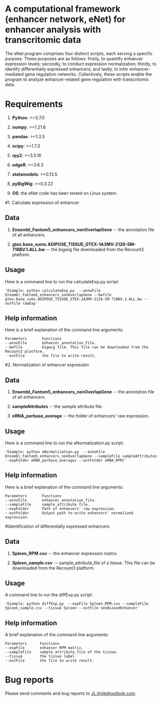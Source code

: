 # A computational framework (enhancer network, eNet) for enhancer analysis with transcritomic data

The eNet program comprises four distinct scripts, each serving a specific purpose. These purposes are as follows: firstly, to quantify enhancer expression levels; secondly, to conduct expression normalization; thirdly, to identify differentially expressed enhancers; and lastly, to infer enhancer-mediated gene regulation networks. Collectively, these scripts enable the program to analyze enhancer-related gene regulation with transcritomic data.

# Requirements
1. **Python**: >=3.7.0

2. **numpy**: >=1.21.6

3. **pandas**: >=1.3.5

4. **scipy**: >=1.7.3

5. **rpy2**: >=3.5.16

6. **edgeR**: >=3.6.3

7. **statsmodels**: >=0.13.5

8. **pyBigWig**: >=0.3.22

9. **OS**: the eNet code has been tested on Linux system.


#1. Calculate expression of enhancer

## Data
1. **Ensembl_Fantom5_enhancers_nonOverlapGene**  --  the annotation file of all enhancers.

2. **gtex.base_sums.ADIPOSE_TISSUE_GTEX-1A3MV-2126-SM-718BV.1.ALL.bw**  --  the bigwig file downloaded from the Recount3 platform.


## Usage
Here is a command line to run the calculateExp.py script:

```
'Example: python calculateExp.py  --annoFile Ensembl_Fantom5_enhancers_nonOverlapGene --bwfile gtex.base_sums.ADIPOSE_TISSUE_GTEX-1A3MV-2126-SM-718BV.1.ALL.bw --outFile rawExp'
```

## Help information
Here is a brief explanation of the command line arguments:

```
Parameters       Functions
--annoFile       enhancer_annotation_file. 
--bwfile         bigwig file. This file can be downloaded from the Recount3 platform. 
--outFile        the file to write result.
```


#2. Normalization of enhancer expression

## Data
1. **Ensembl_Fantom5_enhancers_nonOverlapGene**  --  the annotation file of all enhancers.

2. **sampleAttributes**  --  the sample attribute file.

3. **eRNA_perbase_average**  --  the folder of enhancers' raw expression.

## Usage
Here is a command line to run the eNormalization.py script:

```
'Example: python eNormalization.py  --annoFile Ensembl_Fantom5_enhancers_nonOverlapGene --sampleFile sampleAttributes --expFolder eRNA_perbase_average/ --outFolder eRNA_RPM/'
```

## Help information
Here is a brief explanation of the command line arguments:

```
Parameters       Functions
--annoFile       enhancer_annotation_file. 
--sampleFile     sample_attribute_file. 
--expFolder      Path of enhancers' raw expression.
--outFolder      Output path to write enhancers' normalized expression.
```


#Identification of differentially expressed enhancers

## Data
1. **Spleen_RPM.csv**  --  the enhancer expression matrix.

2. **Spleen_sample.csv**  --  sample_attribute_file of a tissue. This file can be downloaded from the Recount3 platform.

## Usage
A command line to run the diffExp.py script:

```
'Example: python diffExp.py  --expFile Spleen_RPM.csv --sampleFile Spleen_sample.csv --tissue Spleen --outFile sexBiasedEnhancer'
```

## Help information
A brief explanation of the command line arguments:

```
Parameters      Functions
--expFile       enhancer RPM matrix. 
--sampleFile    sample_attribute_file of the tissue. 
--tissue        the tissue label.
--outFile       the file to write result.
```

# Bug reports
Please send comments and bug reports to JL.linjie@outlook.com.
